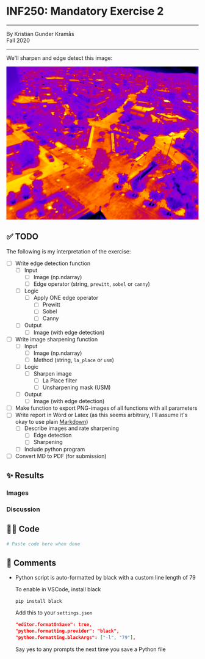 # INF250: Mandatory Exercise 2

---

By Kristian Gunder Kramås  
Fall 2020  

---

We'll sharpen and edge detect this image:

<img src="./AthenIR.png" />

## ✅ TODO

The following is my interpretation of the exercise:

- [ ] Write edge detection function
  - [ ] Input
    - [ ] Image (np.ndarray)
    - [ ] Edge operator (string, `prewitt`, `sobel` or `canny`)
  - [ ] Logic
    - [ ] Apply ONE edge operator 
      - [ ] Prewitt
      - [ ] Sobel  
      - [ ] Canny
  - [ ] Output
    - [ ] Image (with edge detection)
- [ ] Write image sharpening function
  - [ ] Input
    - [ ] Image (np.ndarray)
    - [ ] Method (string, `la_place` or `usm`)
  - [ ] Logic
    - [ ] Sharpen image
      - [ ] La Place filter
      - [ ] Unsharpening mask (USM)  
  - [ ] Output
    - [ ] Image (with edge detection)
- [ ] Make function to export PNG-images of all functions with all parameters
- [ ] Write report in Word or Latex (as this seems arbitrary, I'll assume it's okay to use plain [Markdown](https://www.markdownguide.org/))
  - [ ] Describe images and rate sharpening
    - [ ] Edge detection
    - [ ] Sharpening
  - [ ] Include python program
- [ ] Convert MD to PDF (for submission)

## ✨ Results

### Images

### Discussion

## 👨‍💻 Code

```python
# Paste code here when done
```

## 💬 Comments

- Python script is auto-formatted by black with a custom line length of 79

    To enable in VSCode, install black

    ```shell
    pip install black
    ```

    Add this to your `settings.json`

    ```JSON
    "editor.formatOnSave": true,
    "python.formatting.provider": "black",
    "python.formatting.blackArgs": ["-l", "79"],
    ```

    Say yes to any prompts the next time you save a Python file
